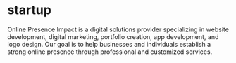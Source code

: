 # startup
Online Presence Impact is a digital solutions provider specializing in website development, digital marketing, portfolio creation, app development, and logo design. Our goal is to help businesses and individuals establish a strong online presence through professional and customized services. 
